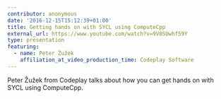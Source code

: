 ```yaml
---
contributor: anonymous
date: '2016-12-15T15:12:39+01:00'
title: Getting hands on with SYCL using ComputeCpp
external_url: https://www.youtube.com/watch?v=9V0SUwhf59Y
type: presentation
featuring:
  - name: Peter Žužek
    affiliation_at_video_production_time: Codeplay Software
---
```


Peter Žužek from Codeplay talks about how you can get hands on with SYCL using ComputeCpp.
